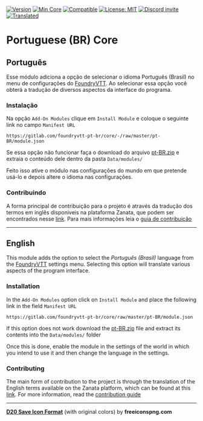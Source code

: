 [![Version](https://img.shields.io/badge/dynamic/json?color=blue&label=Version&prefix=v&query=version&url=https%3A%2F%2Fgitlab.com%2Ffoundryvtt-pt-br%2Fcore%2F-%2Fraw%2Fmaster%2Fpt-BR%2Fmodule.json)](https://gitlab.com/foundryvtt-pt-br/core) [![Min Core](https://img.shields.io/badge/dynamic/json?color=brightgreen&label=Min%20Core&prefix=v&query=minimumCoreVersion&url=https%3A%2F%2Fgitlab.com%2Ffoundryvtt-pt-br%2Fcore%2F-%2Fraw%2Fmaster%2Fpt-BR%2Fmodule.json)](http://foundryvtt.com/) [![Compatible](https://img.shields.io/badge/dynamic/json?color=brightgreen&label=Compatible&prefix=v&query=compatibleCoreVersion&url=https%3A%2F%2Fgitlab.com%2Ffoundryvtt-pt-br%2Fcore%2F-%2Fraw%2Fmaster%2Fpt-BR%2Fmodule.json)](http://foundryvtt.com/) [![License: MIT](https://img.shields.io/badge/License-MIT-yellow)](https://opensource.org/licenses/MIT) [![Discord invite](https://img.shields.io/badge/Chat-on_Discord-blue?logo=discord&logoColor=white)](https://discordapp.com/invite/DDBZUDf) [![Translated](https://img.shields.io/endpoint?url=https://l10n.creativelabs.dev/fvtt-core)](https://www.transifex.com/foundryvtt-brasil/fvtt-core/)



Portuguese (BR) Core
=================================

## Português

Esse módulo adiciona a opção de selecionar o idioma Português (Brasil) no menu de configurações do [FoundryVTT](http://foundryvtt.com/ "Foundry Virtual Tabletop"). Ao selecionar essa opção você obterá a tradução de diversos aspectos da interface do programa.

### Instalação

Na opção `Add-On Modules` clique em `Install Module` e coloque o seguinte link no campo `Manifest URL`

`https://gitlab.com/foundryvtt-pt-br/core/-/raw/master/pt-BR/module.json`

Se essa opção não funcionar faça o download do arquivo [pt-BR.zip](https://gitlab.com/foundryvtt-pt-br/core/-/jobs/artifacts/master/raw/pt-BR.zip?job=build "pt-BR.zip") e extraia o conteúdo dele dentro da pasta `Data/modules/`

Feito isso ative o módulo nas configurações do mundo em que pretende usá-lo e depois altere o idioma nas configurações.

### Contribuindo

A forma principal de contribuição para o projeto é através da tradução dos termos em inglês disponiveis na plataforma Zanata, que podem ser encontrados nesse [link](https://translate.zanata.org/project/view/fvtt-core "Zanata - FVTT Core"). Para mais informações leia o [guia de contribuição](CONTRIBUTING.md "Guia de contribuição")


---




## English

This module adds the option to select the *Português (Brasil)* language from the [FoundryVTT](http://foundryvtt.com/ "Foundry Virtual Tabletop") settings menu. Selecting this option will translate various aspects of the program interface.


### Installation

In the `Add-On Modules` option click on `Install Module` and place the following link in the field `Manifest URL`

`https://gitlab.com/foundryvtt-pt-br/core/raw/master/pt-BR/module.json`

If this option does not work download the [pt-BR.zip](https://gitlab.com/foundryvtt-pt-br/core/-/jobs/artifacts/master/raw/pt-BR.zip?job=build "pt-BR.zip") file and extract its contents into the `Data/modules/` folder

Once this is done, enable the module in the settings of the world in which you intend to use it and then change the language in the settings.

### Contributing

The main form of contribution to the project is through the translation of the English terms available on the Zanata platform, which can be found at this [link](https://translate.zanata.org/project/view/fvtt-core "Zanata - FVTT Core"). For more information, read the [contribution guide](CONTRIBUTING.md "Contribution guide")


___

[**D20 Save Icon Format**](https://www.freeiconspng.com/img/34413) (with original colors) by **freeiconspng.com**